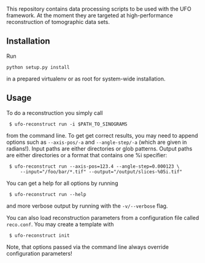 This repository contains data processing scripts to be used with the UFO
framework. At the moment they are targeted at high-performance reconstruction of
tomographic data sets.


## Installation

Run

    python setup.py install

in a prepared virtualenv or as root for system-wide installation.


## Usage


To do a reconstruction you simply call

     $ ufo-reconstruct run -i $PATH_TO_SINOGRAMS

from the command line. To get get correct results, you may need to append
options such as `--axis-pos/-a` and `--angle-step/-a` (which are given in
radians!).  Input paths are either directories or glob patterns.
Output paths are either directories or a format that contains one %i
specifier:

     $ ufo-reconstruct run --axis-pos=123.4 --angle-step=0.000123 \
         --input="/foo/bar/*.tif" --output="/output/slices-%05i.tif"

You can get a help for all options by running

     $ ufo-reconstruct run --help

and more verbose output by running with the `-v/--verbose` flag.

You can also load reconstruction parameters from a configuration file called
`reco.conf`. You may create a template with

     $ ufo-reconstruct init

Note, that options passed via the command line always override configuration
parameters!
